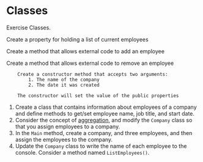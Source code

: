 # Classes
Exercise Classes.

   Create a property for holding a list of current employees

   Create a method that allows external code to add an employee

   Create a method that allows external code to remove an employee

 
        Create a constructor method that accepts two arguments:
            1. The name of the company
            2. The date it was created

        The constructor will set the value of the public properties
   
1. Create a class that contains information about employees of a company and define methods to get/set employee name, job title, and start date.
1. Consider the concept of [aggregation](../08_RELATIONSHIPS.md#aggregation), and modify the `Company` class so that you assign employees to a company. 
1. In the `Main` method, create a company, and three employees, and then assign the employees to the company.
1. Update the `Company` class to write the name of each employee to the console. Consider a method named `ListEmployees()`.

